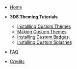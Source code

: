 <!-- docs/_sidebar.md -->

- [Home](home.md)

- **3DS Theming Tutorials**
    - [Installling Custom Themes](theme.md)
    - [Making Custom Themes](theme-tutorial.md)
    - [Installing Custom Badges](badge.md)
    - [Installing Custom Splashes](splash.md)

- [FAQ](faq.md)
- [Credits](credits.md)